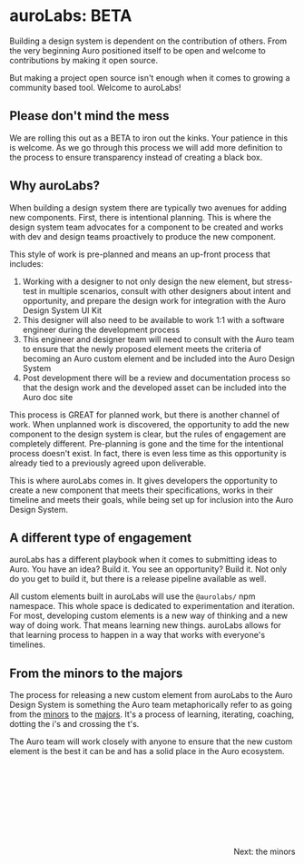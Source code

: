 <style>
  .lightText {
    color: var(--auro-color-text-secondary-on-light);
    margin-bottom: 2rem;
  }

  .pre {
    color: var(--auro-color-brand-flamingo-500);
    font-size: 0.8rem;
    font-family: monaco;
    padding-top: .5rem;
    margin-bottom: 0;
  }

  .trigger {
    font-size: 1.2rem;
  }
</style>

# auroLabs: BETA

Building a design system is dependent on the contribution of others. From the very beginning Auro positioned itself to be open and welcome to contributions by making it open source.

But making a project open source isn't enough when it comes to growing a community based tool. Welcome to auroLabs!

## Please don't mind the mess

We are rolling this out as a BETA to iron out the kinks. Your patience in this is welcome. As we go through this process we will add more definition to the process to ensure transparency instead of creating a black box.

## Why auroLabs?

When building a design system there are typically two avenues for adding new components. First, there is intentional planning. This is where the design system team advocates for a component to be created and works with dev and design teams proactively to produce the new component.

This style of work is pre-planned and means an up-front process that includes:

1. Working with a designer to not only design the new element, but stress-test in multiple scenarios, consult with other designers about intent and opportunity, and prepare the design work for integration with the Auro Design System UI Kit
1. This designer will also need to be available to work 1:1 with a software engineer during the development process
1. This engineer and designer team will need to consult with the Auro team to ensure that the newly proposed element meets the criteria of becoming an Auro custom element and be included into the Auro Design System
1. Post development there will be a review and documentation process so that the design work and the developed asset can be included into the Auro doc site

This process is GREAT for planned work, but there is another channel of work. When unplanned work is discovered, the opportunity to add the new component to the design system is clear, but the rules of engagement are completely different. Pre-planning is gone and the time for the intentional process doesn't exist. In fact, there is even less time as this opportunity is already tied to a previously agreed upon deliverable.

This is where auroLabs comes in. It gives developers the opportunity to create a new component that meets their specifications, works in their timeline and meets their goals, while being set up for inclusion into the Auro Design System.

## A different type of engagement

auroLabs has a different playbook when it comes to submitting ideas to Auro. You have an idea? Build it. You see an opportunity? Build it. Not only do you get to build it, but there is a release pipeline available as well.

All custom elements built in auroLabs will use the `@aurolabs/` npm namespace. This whole space is dedicated to experimentation and iteration. For most, developing custom elements is a new way of thinking and a new way of doing work. That means learning new things. auroLabs allows for that learning process to happen in a way that works with everyone's timelines.

## From the minors to the majors

The process for releasing a new custom element from auroLabs to the Auro Design System is something the Auro team metaphorically refer to as going from the [minors](https://auro.alaskaair.com/aurolabs/minors) to the [majors](https://auro.alaskaair.com/aurolabs/majors). It's a process of learning, iterating, coaching, dotting the i's and crossing the t's.

The Auro team will work closely with anyone to ensure that the new custom element is the best it can be and has a solid place in the Auro ecosystem.

<div style="display: flex; justify-content: flex-end; margin-top: 10rem">
  <auro-hyperlink href="https://auro.alaskaair.com/aurolabs/minors" nav>
    Next: the minors
    <auro-icon category="interface" name="chevron-right" customColor></auro-icon>
  </auro-hyperlink>
</div>
